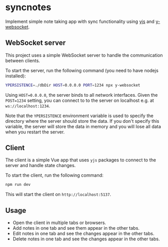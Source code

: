 # syncnotes

Implement simple note taking app with sync functionality using [yjs](https://github.com/yjs/yjs) and [y-websocket](https://github.com/yjs/y-websocket).

## WebSocket server

This project uses a simple WebSocket server to handle the communication between clients.

To start the server, run the following command (you need to have nodejs installed):

```bash
YPERSISTENCE=./dbDir HOST=0.0.0.0 PORT=1234 npx y-websocket
```

Using `HOST=0.0.0.0`, the server binds to all network interfaces. Given the `POST=1234` setting, you can connect to to the server on localhost e.g. at `ws://localhost:1234`.

Note that the `YPERSISTENCE` environment variable is used to specify the directory where the server should store the data. If you don't specify this variable, the server will store the data in memory and you will lose all data when you restart the server.

## Client

The client is a simple Vue app that uses `yjs` packages to connect to the server and handle state changes.

To start the client, run the following command:

```bash
npm run dev
```

This will start the client on `http://localhost:5137`.

## Usage

- Open the client in multiple tabs or browsers.
- Add notes in one tab and see them appear in the other tabs.
- Edit notes in one tab and see the changes appear in the other tabs.
- Delete notes in one tab and see the changes appear in the other tabs.
